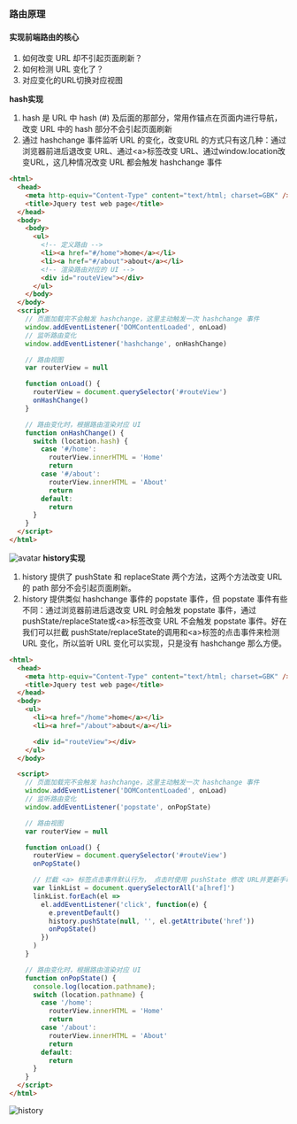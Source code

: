 ### 路由原理
#### 实现前端路由的核心
1. 如何改变 URL 却不引起页面刷新？
2. 如何检测 URL 变化了？
3. 对应变化的URL切换对应视图

**hash实现**
1. hash 是 URL 中 hash (#) 及后面的那部分，常用作锚点在页面内进行导航，改变 URL 中的 hash 部分不会引起页面刷新
2. 通过 hashchange 事件监听 URL 的变化，改变URL 的方式只有这几种：通过浏览器前进后退改变 URL、通过\<a>标签改变 URL、通过window.location改变URL，这几种情况改变 URL 都会触发 hashchange 事件
```html
<html>
  <head>
    <meta http-equiv="Content-Type" content="text/html; charset=GBK" />
    <title>Jquery test web page</title>
  </head>
  <body>
    <body>
      <ul>
        <!-- 定义路由 -->
        <li><a href="#/home">home</a></li>
        <li><a href="#/about">about</a></li>
        <!-- 渲染路由对应的 UI -->
        <div id="routeView"></div>
      </ul>
    </body>
  </body>
  <script>
    // 页面加载完不会触发 hashchange，这里主动触发一次 hashchange 事件
    window.addEventListener('DOMContentLoaded', onLoad)
    // 监听路由变化
    window.addEventListener('hashchange', onHashChange)

    // 路由视图
    var routerView = null

    function onLoad() {
      routerView = document.querySelector('#routeView')
      onHashChange()
    }

    // 路由变化时，根据路由渲染对应 UI
    function onHashChange() {
      switch (location.hash) {
        case '#/home':
          routerView.innerHTML = 'Home'
          return
        case '#/about':
          routerView.innerHTML = 'About'
          return
        default:
          return
      }
    }
  </script>
</html>
```

![avatar](https://user-gold-cdn.xitu.io/2018/7/11/164888109d57995f?imageView2/0/w/1280/h/960/format/webp/ignore-error/1)
**history实现**
1. history 提供了 pushState 和 replaceState 两个方法，这两个方法改变 URL 的 path 部分不会引起页面刷新。
2. history 提供类似 hashchange 事件的 popstate 事件，但 popstate 事件有些不同：通过浏览器前进后退改变 URL 时会触发 popstate 事件，通过pushState/replaceState或\<a>标签改变 URL 不会触发 popstate 事件。好在我们可以拦截 pushState/replaceState的调用和\<a>标签的点击事件来检测 URL 变化，所以监听 URL 变化可以实现，只是没有 hashchange 那么方便。
```html
<html>
  <head>
    <meta http-equiv="Content-Type" content="text/html; charset=GBK" />
    <title>Jquery test web page</title>
  </head>
  <body>
    <ul>
      <li><a href="/home">home</a></li>
      <li><a href="/about">about</a></li>

      <div id="routeView"></div>
    </ul>
  </body>

  <script>
    // 页面加载完不会触发 hashchange，这里主动触发一次 hashchange 事件
    window.addEventListener('DOMContentLoaded', onLoad)
    // 监听路由变化
    window.addEventListener('popstate', onPopState)

    // 路由视图
    var routerView = null

    function onLoad() {
      routerView = document.querySelector('#routeView')
      onPopState()

      // 拦截 <a> 标签点击事件默认行为， 点击时使用 pushState 修改 URL并更新手动 UI，从而实现点击链接更新 URL 和 UI 的效果。
      var linkList = document.querySelectorAll('a[href]')
      linkList.forEach(el =>
        el.addEventListener('click', function(e) {
          e.preventDefault()
          history.pushState(null, '', el.getAttribute('href'))
          onPopState()
        })
      )
    }

    // 路由变化时，根据路由渲染对应 UI
    function onPopState() {
      console.log(location.pathname);
      switch (location.pathname) {
        case '/home':
          routerView.innerHTML = 'Home'
          return
        case '/about':
          routerView.innerHTML = 'About'
          return
        default:
          return
      }
    }
  </script>
</html>

```
![history](https://user-gold-cdn.xitu.io/2018/7/11/164888478584a217?imageView2/0/w/1280/h/960/format/webp/ignore-error/1)